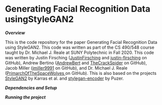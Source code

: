 # Generating Facial Recognition Data usingStyleGAN2

***Overview***

This is the code repository for the paper Generating Facial Recognition Data using StyleGAN2. This code was written as part of the CS 490/548 course taught by Dr. Michael J. Reale at SUNY Polytechnic in Fall 2020. This code was written by Justin Firsching ([JustinFirsching](https://github.com/JustinFirsching) and [justin-firsching](https://github.com/justin-firsching) on GitHub), Andrew Bertino ([AndrewBert](https://github.com/AndrewBert) and [TheCrackSpider](https://github.com/TheCrackSpider) on GitHub), Jacob Miller ([jmiller9991](https://github.com/jmiller9991) on GitHub), and Dr. Michael J. Reale ([PrimarchOfTheSpaceWolves
](https://github.com/PrimarchOfTheSpaceWolves) on GitHub). This is also based on the projects [StyleGAN2](https://github.com/NVlabs/stylegan2) by Karras et al. and [stylegan-encoder](https://github.com/Puzer/stylegan-encoder) by Puzer.

***Dependencies and Setup***

***Running the project***
